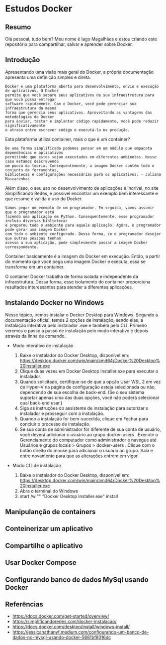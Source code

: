# Estudos Docker

## Resumo
Olá pessoal, tudo bem?
Meu nome é Iago Magalhães e estou criando este repositório para compartilhar, salvar e aprender sobre Docker.

## Introdução
<p>
    Apresentando uma visão mais geral do Docker, a própria documentação apresenta uma definição simples e direta.
</p>

    Docker é uma plataforma aberta para desenvolvimento, envio e execução de aplicativos. O Docker
    permite que você separe seus aplicativos de sua infraestrutura para que você possa entregar 
    software rapidamente. Com o Docker, você pode gerenciar sua infraestrutura da mesma 
    forma que gerencia seus aplicativos. Aproveitando as vantagens das metodologias do Docker
    para enviar, testar e implantar código rapidamente, você pode reduzir significativamente
    o atraso entre escrever código e executá-lo na produção.

<p>
    Esta plataforma utiliza container, mais o que é um container?
</p>

    De uma forma simplificada podemos pensar em um módulo que empacota dependências e aplicativos
    permitindo que estes sejam executados em diferentes ambientes. Nesse caso estamos descrevendo
    um pouco da teoria. Consequentemente, a imagem Docker contém todo o conjunto de ferramentas,
    bibliotecas e configurações necessárias para os aplicativos. - Juliana Mascarenhas

<p>
    Além disso, o seu uso no desenvolvimento de aplicações é incrível, no site Simplificando Redes, é possível encontrar um exemplo bem interessante e que resume e valida o uso do Docker.
</p>

    Vamos pegar um exemplo de um programador. Em seguida, vamos assumir que o programador está 
    fazendo uma aplicação em Python. Consequentemente, esse programador incluiu diversas bibliotecas 
    e preparou todo o ambiente para aquela aplicação. Agora, o programador pode gerar uma imagem Docker
    com todo o ambiente configurado. Dessa forma, se o programador desejar que outras pessoas tenham
    acesso a sua aplicação, pode simplesmente passar a imagem Docker correspondente.

<p>
    Container basicamente é a imagem do Docker em execução. Então, a partir do momento que você pega uma imagem Docker e executa, essa se transforma em um container.
</p>

<p>
    O container Docker trabalha de forma isolada e independente da infraestrutura. Dessa forma, esse isolamento do container proporciona resultados interessantes para atender a diferentes aplicações.
</p>

## Instalando Docker no Windows
<p>
    Nesse tópico, iremos instalar o Docker Desktop para Windows. Segundo a documentação oficial, temos 2 opções de instalação, sendo elas, a instalação interativa pelo instalador .exe e também pelo CLI. Primeiro veremos o passo a passo de instalação pelo modo interativo e depois através da linha de comando.
</p>

- Modo interativo de instalação <br>
    1. Baixe o instalador do Docker Desktop, disponível em: https://desktop.docker.com/win/main/amd64/Docker%20Desktop%20Installer.exe <br>
    2. Clique duas vezes em Docker Desktop Installer.exe para executar o instalador. <br>
    3. Quando solicitado, certifique-se de que a opção Usar WSL 2 em vez de Hyper-V na página de configuração esteja selecionada ou não, dependendo de sua escolha de back-end. (Se o seu sistema suportar apenas uma das duas opções, você não poderá selecionar qual back-end usar.) <br>
    4. Siga as instruções do assistente de instalação para autorizar o instalador e prosseguir com a instalação. <br>
    5. Quando a instalação for bem-sucedida, clique em Fechar para concluir o processo de instalação. <br>
    6. Se sua conta de administrador for diferente de sua conta de usuário, você deverá adicionar o usuário ao grupo docker-users . Execute o Gerenciamento do computador como administrador e navegue até Usuários e grupos locais > Grupos > docker-users . Clique com o botão direito do mouse para adicionar o usuário ao grupo. Saia e entre novamente para que as alterações entrem em vigor. <br>

- Modo CLI de instalação <br>
    1. Baixe o instalador do Docker Desktop, disponível em: https://desktop.docker.com/win/main/amd64/Docker%20Desktop%20Installer.exe <br>
    2. Abra o terminal do Windows <br>
    3. start /w "" "Docker Desktop Installer.exe" install <br>

## Manipulanção de containers

## Conteinerizar um aplicativo

## Compartilhe o aplicativo

## Usar Docker Compose

## Configurando banco de dados MySql usando Docker

## Referências
- https://docs.docker.com/get-started/overview/
- https://simplificandoredes.com/docker-instalacao/
- https://docs.docker.com/desktop/install/windows-install/
- https://jessicanathanyf.medium.com/configurando-um-banco-de-dados-no-mysql-usando-docker-5681bf8016dc
